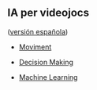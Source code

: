 ## IA per videojocs
([versión española](readme.sp.md))

* [Moviment](mv/mv.md)

* [Decision Making](dm/dm.md)

* [Machine Learning](ml/ml.md)



